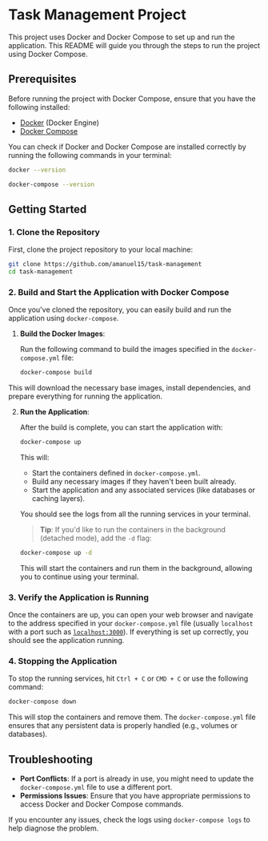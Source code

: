 # Task Management Project

This project uses Docker and Docker Compose to set up and run the application. This README will guide you through the steps to run the project using Docker Compose.

## Prerequisites

Before running the project with Docker Compose, ensure that you have the following installed:

- [Docker](https://www.docker.com/get-started) (Docker Engine)
- [Docker Compose](https://docs.docker.com/compose/install/)

You can check if Docker and Docker Compose are installed correctly by running the following commands in your terminal:

```bash
docker --version
```

```bash
docker-compose --version
```

## Getting Started

### 1. Clone the Repository

First, clone the project repository to your local machine:

```bash
git clone https://github.com/amanuel15/task-management
cd task-management
```

### 2. Build and Start the Application with Docker Compose

Once you've cloned the repository, you can easily build and run the application using `docker-compose`.

1. **Build the Docker Images**:

   Run the following command to build the images specified in the `docker-compose.yml` file:

   ```bash
   docker-compose build
   ```

This will download the necessary base images, install dependencies, and prepare everything for running the application.

2. **Run the Application**:

   After the build is complete, you can start the application with:

   ```bash
   docker-compose up
   ```

   This will:

   - Start the containers defined in `docker-compose.yml`.
   - Build any necessary images if they haven't been built already.
   - Start the application and any associated services (like databases or caching layers).

   You should see the logs from all the running services in your terminal.

   > **Tip**: If you'd like to run the containers in the background (detached mode), add the `-d` flag:

   ```bash
   docker-compose up -d
   ```

   This will start the containers and run them in the background, allowing you to continue using your terminal.

### 3. Verify the Application is Running

Once the containers are up, you can open your web browser and navigate to the address specified in your `docker-compose.yml` file (usually `localhost` with a port such as [`localhost:3000`](http://localhost:3000)). If everything is set up correctly, you should see the application running.

### 4. Stopping the Application

To stop the running services, hit `Ctrl + C` or `CMD + C` or use the following command:

```bash
docker-compose down
```

This will stop the containers and remove them. The `docker-compose.yml` file ensures that any persistent data is properly handled (e.g., volumes or databases).

## Troubleshooting

- **Port Conflicts**: If a port is already in use, you might need to update the `docker-compose.yml` file to use a different port.
- **Permissions Issues**: Ensure that you have appropriate permissions to access Docker and Docker Compose commands.

If you encounter any issues, check the logs using `docker-compose logs` to help diagnose the problem.
